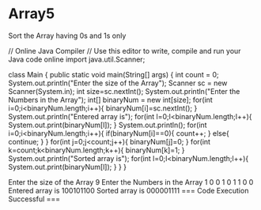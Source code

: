 # Array5
Sort the Array having 0s and 1s only

// Online Java Compiler
// Use this editor to write, compile and run your Java code online
import java.util.Scanner;

class Main {
    public static void main(String[] args) {
        int count = 0;
        System.out.println("Enter the size of the Array");
        Scanner sc = new Scanner(System.in);
        int size=sc.nextInt();
         System.out.println("Enter the Numbers in the Array");
        int[] binaryNum = new int[size];
        for(int i=0;i<binaryNum.length;i++){
            binaryNum[i]=sc.nextInt();
        }
        System.out.println("Entered array is");
        for(int l=0;l<binaryNum.length;l++){
            System.out.print(binaryNum[l]);
        }
        System.out.println();
        for(int i=0;i<binaryNum.length;i++){
            if(binaryNum[i]==0){
                count++;
            }
            else{
                continue;
            }
        }
        for(int j=0;j<count;j++){
            binaryNum[j]=0;
        }
        for(int k=count;k<binaryNum.length;k++){
            binaryNum[k]=1;
        }
        System.out.println("Sorted array is");
        for(int l=0;l<binaryNum.length;l++){
            System.out.print(binaryNum[l]);
        }
    }
}

Enter the size of the Array
9
Enter the Numbers in the Array
1 0 0 1 0 1 1 0 0
Entered array is
100101100
Sorted array is
000001111
=== Code Execution Successful ===
